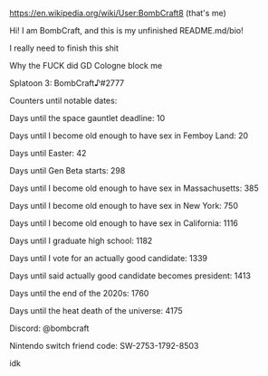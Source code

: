 https://en.wikipedia.org/wiki/User:BombCraft8 (that's me)

Hi! I am BombCraft, and this is my unfinished README.md/bio!

I really need to finish this shit

Why the FUCK did GD Cologne block me

Splatoon 3: BombCraft♪#2777

Counters until notable dates:

Days until the space gauntlet deadline: 10

Days until I become old enough to have sex in Femboy Land: 20

Days until Easter: 42

Days until Gen Beta starts: 298

Days until I become old enough to have sex in Massachusetts: 385

Days until I become old enough to have sex in New York: 750

Days until I become old enough to have sex in California: 1116

Days until I graduate high school: 1182

Days until I vote for an actually good candidate: 1339

Days until said actually good candidate becomes president: 1413

Days until the end of the 2020s: 1760

Days until the heat death of the universe: 4175

Discord: @bombcraft

Nintendo switch friend code: SW-2753-1792-8503

idk
